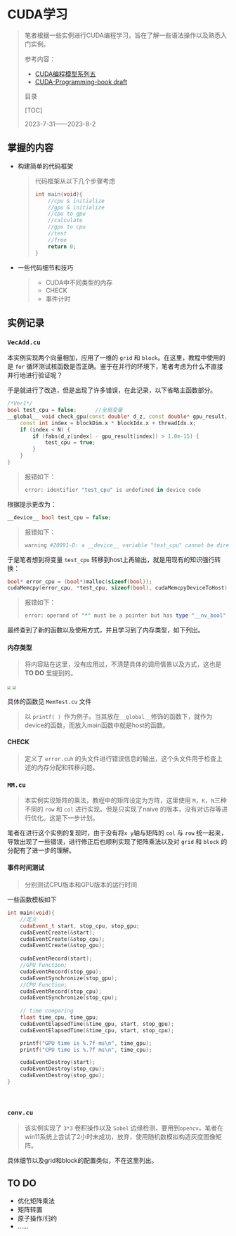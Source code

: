 # CUDA学习

> 笔者根据一些实例进行CUDA编程学习，旨在了解一些语法操作以及熟悉入门实例。
>
> 参考内容：
>
> - [CUDA编程模型系列五](https://www.bilibili.com/video/BV1vP411v7g4/?spm_id_from=333.788&vd_source=f9a58fa9ec474778cd43832fb746c14a)
> - [CUDA-Programming-book draft](https://github.com/brucefan1983/CUDA-Programming/blob/master/src/book_draft.pdf)
>
> 目录
>
> [TOC]
>
> 2023-7-31——2023-8-2



## 掌握的内容

- 构建简单的代码框架

  > 代码框架从以下几个步骤考虑
  >
  > ```c++
  > int main(void){
  >     //cpu & initialize
  >     //gpu & initialize
  >     //cpu to gpu
  >     //calculate
  >     //gpu to cpu
  >     //test
  >     //free
  >     return 0;
  > }
  > ```

- 一些代码细节和技巧

  > - CUDA中不同类型的内存
  > - CHECK
  > - 事件计时

## 实例记录

### `VecAdd.cu`

本实例实现两个向量相加，应用了一维的 `grid` 和 `block`。在这里，教程中使用的是 `for` 循环测试核函数是否正确。鉴于在并行的环境下，笔者考虑为什么不直接并行地进行验证呢？

于是就进行了改造，但是出现了许多错误，在此记录，以下省略主函数部分。

```c++
/*Ver1*/
bool test_cpu = false;		//全局变量
__global__ void check_gpu(const double* d_z, const double* gpu_result, const int N) {
	const int index = blockDim.x * blockIdx.x + threadIdx.x;
	if (index < N) {
		if (fabs(d_z[index] - gpu_result[index]) > 1.0e-15) {
			test_cpu = true;
		}
	}
}
```

> 报错如下：
>
> ```powershell
> error: identifier "test_cpu" is undefined in device code
> ```

根据提示更改为：

```c++
__device__ bool test_cpu = false;
```

> 报错如下：
>
> ```powershell
> warning #20091-D: a __device__ variable "test_cpu" cannot be directly read in a host function
> ```

于是笔者想到将变量 `test_cpu` 转移到host上再输出，就是用现有的知识强行转换：

```c++
bool* error_cpu = (bool*)malloc(sizeof(bool));
cudaMemcpy(error_cpu, *test_cpu, sizeof(bool), cudaMemcpyDeviceToHost);
```

> 报错如下：
>
> ```powershell
> error: operand of "*" must be a pointer but has type "__nv_bool"
> ```

最终查到了新的函数以及使用方式，并且学习到了内存类型，如下列出。

#### 内存类型

> 将内容贴在这里，没有应用过，不清楚具体的调用情景以及方式，这也是 **TO DO** 里提到的。

<img src="E:\paper\other\20230802\imgs\GPUmem2.png" style="zoom: 50%;" />

<img src="E:\paper\other\20230802\imgs\GPUmem1.png" style="zoom: 50%;" />

具体的函数见 `MemTest.cu` 文件

> 以 `printf( ) `作为例子。当其放在`__global__`修饰的函数下，就作为device的函数，而放入main函数中就是host的函数。

#### CHECK

> 定义了 `error.cuh` 的头文件进行错误信息的输出，这个头文件用于检查上述的内存分配和转移问题。



### `MM.cu`

> 本实例实现矩阵的乘法，教程中的矩阵设定为方阵，这里使用 `M`，`K`，`N`三种不同的 `row` 和 `col` 进行实现。但是只实现了naive 的版本，没有对访存等进行优化。这是下一步计划。

笔者在进行这个实例的复现时，由于没有将`x y`轴与矩阵的 `col` 与 `row` 统一起来，导致出现了一些错误，进行修正后也顺利实现了矩阵乘法以及对 `grid` 和 `block` 的分配有了进一步的理解。

#### 事件时间测试

> 分别测试CPU版本和GPU版本的运行时间

一些函数模板如下

```c++
int main(void){
    //定义
	cudaEvent_t start, stop_cpu, stop_gpu;
	cudaEventCreate(&start);
	cudaEventCreate(&stop_cpu);
	cudaEventCreate(&stop_gpu);    
    
    cudaEventRecord(start);
    //GPU Function;
    cudaEventRecord(stop_gpu);
	cudaEventSynchronize(stop_gpu);
    //CPU Function;
	cudaEventRecord(stop_cpu);
	cudaEventSynchronize(stop_cpu);    
    
    // time comparing
	float time_cpu, time_gpu;
	cudaEventElapsedTime(&time_gpu, start, stop_gpu);
	cudaEventElapsedTime(&time_cpu, start, stop_cpu);

	printf("GPU time is %.7f ms\n", time_gpu);
	printf("CPU time is %.7f ms\n", time_cpu);

	cudaEventDestroy(start);
	cudaEventDestroy(stop_cpu);
	cudaEventDestroy(stop_gpu);
}	
```

​                                           

### `conv.cu`

> 该实例实现了 `3*3` 卷积操作以及 `Sobel` 边缘检测，要用到`opencv`。笔者在win11系统上尝试了2小时未成功，放弃，使用随机数模拟构造灰度图像矩阵。

具体细节以及grid和block的配置类似，不在这里列出。

## TO DO

- 优化矩阵乘法
- 矩阵转置
- 原子操作/归约
- ......